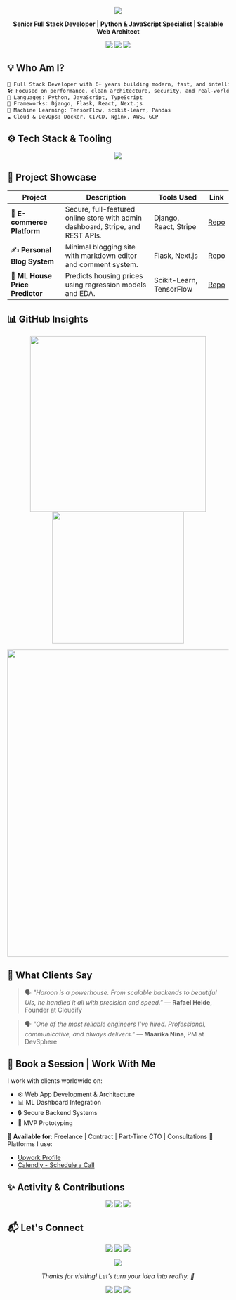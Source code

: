<!-- 🎬 Animated Header -->
<p align="center">
  <img src="https://capsule-render.vercel.app/api?type=waving&height=200&text=Hi%20There,%20I'm%20Haroon%20Asif%20👋&fontAlign=40&fontColor=ffffff&colorGradient=0xff8c00,0xff6f61&animation=twinkling" />
</p>

<p align="center">
  <b>Senior Full Stack Developer | Python & JavaScript Specialist | Scalable Web Architect</b>
</p>

<p align="center">
  <a href="mailto:haroonasifmalik123@gmail.com"><img src="https://img.shields.io/badge/Email-HaroonAsifMalik123@gmail.com-D14836?style=for-the-badge&logo=gmail&logoColor=white" /></a>
  <a href="https://linkedin.com/in/haroon_asif_malik"><img src="https://img.shields.io/badge/LinkedIn-HaroonAsifMalik-0A66C2?style=for-the-badge&logo=linkedin&logoColor=white" /></a>
  <a href="https://github.com/HaroonAsifMalik"><img src="https://img.shields.io/badge/GitHub-@HaroonAsifMalik-181717?style=for-the-badge&logo=github&logoColor=white" /></a>
</p>


## 💡 Who Am I?

```txt
🧠 Full Stack Developer with 6+ years building modern, fast, and intelligent web applications.
🛠️ Focused on performance, clean architecture, security, and real-world value.
🎯 Languages: Python, JavaScript, TypeScript
🚀 Frameworks: Django, Flask, React, Next.js
🧪 Machine Learning: TensorFlow, scikit-learn, Pandas
☁️ Cloud & DevOps: Docker, CI/CD, Nginx, AWS, GCP
````


## ⚙️ Tech Stack & Tooling

<p align="center">
  <img src="https://skillicons.dev/icons?i=python,django,flask,js,ts,react,nextjs,tailwind,html,css,tensorflow,sklearn,docker,git,linux,aws,vscode,postman" />
</p>


## 🚀 Project Showcase

| Project                         | Description                                                                     | Tools Used               | Link                                                       |
| ------------------------------- | ------------------------------------------------------------------------------- | ------------------------ | ---------------------------------------------------------- |
| 🛒 **E-commerce Platform**      | Secure, full-featured online store with admin dashboard, Stripe, and REST APIs. | Django, React, Stripe    | [Repo](https://github.com/yourusername/ecommerce-platform) |
| ✍️ **Personal Blog System**     | Minimal blogging site with markdown editor and comment system.                  | Flask, Next.js           | [Repo](https://github.com/yourusername/personal-blog)      |
| 🧠 **ML House Price Predictor** | Predicts housing prices using regression models and EDA.                        | Scikit-Learn, TensorFlow | [Repo](https://github.com/yourusername/ml-model)           |


## 📊 GitHub Insights

<p align="center">
  <img src="https://github-readme-stats.vercel.app/api?username=HaroonAsifMalik&theme=tokyonight&show_icons=true&count_private=true" width="400"/>
  <img src="https://github-readme-stats.vercel.app/api/top-langs/?username=HaroonAsifMalik&theme=tokyonight&layout=compact" width="300"/>
</p>

<p align="center">
  <img src="https://github-readme-streak-stats.herokuapp.com?user=HaroonAsifMalik&theme=tokyonight" width="700" />
</p>


## 💬 What Clients Say

> 🗣️ *"Haroon is a powerhouse. From scalable backends to beautiful UIs, he handled it all with precision and speed."*
> — **Rafael Heide**, Founder at Cloudify

> 🗣️ *"One of the most reliable engineers I've hired. Professional, communicative, and always delivers."*
> — **Maarika Nina**, PM at DevSphere

## 📅 Book a Session | Work With Me

I work with clients worldwide on:

* ⚙️ Web App Development & Architecture
* 📊 ML Dashboard Integration
* 🔒 Secure Backend Systems
* 🚀 MVP Prototyping

📩 **Available for**: Freelance | Contract | Part-Time CTO | Consultations
🧾 Platforms I use:

* [Upwork Profile](https://www.upwork.com/freelancers/~your-profile-id)
* [Calendly - Schedule a Call](https://calendly.com/haroon-asif/intro-call)


## ✨ Activity & Contributions

<p align="center">
  <img src="https://github-profile-summary-cards.vercel.app/api/cards/profile-details?username=HaroonAsifMalik&theme=github_dark" />
  <img src="https://github-profile-summary-cards.vercel.app/api/cards/repos-per-language?username=HaroonAsifMalik&theme=github_dark" />
  <img src="https://github-profile-summary-cards.vercel.app/api/cards/most-commit-language?username=HaroonAsifMalik&theme=github_dark" />
</p>


## 📬 Let's Connect

<p align="center">
  <a href="mailto:haroonasifmalik123@gmail.com"><img src="https://img.shields.io/badge/Email Me-D14836?style=for-the-badge&logo=gmail&logoColor=white"></a>
  <a href="https://linkedin.com/in/haroon_asif_malik"><img src="https://img.shields.io/badge/LinkedIn Profile-0A66C2?style=for-the-badge&logo=linkedin&logoColor=white"></a>
  <a href="https://calendly.com/haroon-asif/intro-call"><img src="https://img.shields.io/badge/Book Intro Call-00BFA5?style=for-the-badge&logo=google-calendar&logoColor=white"></a>
</p>


<p align="center">
  <img src="https://readme-typing-svg.herokuapp.com?font=Fira+Code&size=22&pause=1000&color=00F7FF&center=true&vCenter=true&width=900&lines=Delivering+Smart,+Scalable+Software.;Python+%7C+React+%7C+Django+%7C+Machine+Learning.;Helping+clients+scale+and+automate+through+code."/>
</p>

<p align="center"><i>Thanks for visiting! Let’s turn your idea into reality. 🚀</i></p>

<p align="center">
  <img src="https://komarev.com/ghpvc/?username=HaroonAsifMalik&label=Profile%20Views&color=FF6F61&style=flat" />
  <img src="https://img.shields.io/github/followers/HaroonAsifMalik?label=Followers&style=flat-square&color=FF6F61" />
  <img src="https://img.shields.io/github/stars/HaroonAsifMalik?style=flat-square&color=FF6F61" />
</p>
